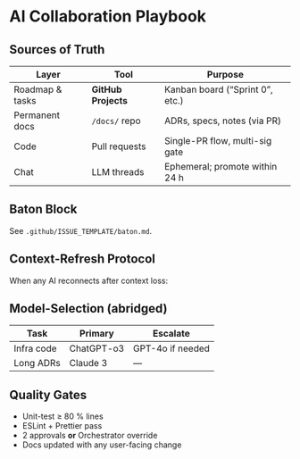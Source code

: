 # AI Collaboration Playbook

## Sources of Truth
| Layer | Tool | Purpose |
|---|---|---|
| Roadmap & tasks | **GitHub Projects** | Kanban board (“Sprint 0”, etc.) |
| Permanent docs  | `/docs/` repo       | ADRs, specs, notes (via PR) |
| Code            | Pull requests       | Single-PR flow, multi-sig gate |
| Chat            | LLM threads         | Ephemeral; promote within 24 h |

## Baton Block
See `.github/ISSUE_TEMPLATE/baton.md`.

## Context-Refresh Protocol
When any AI reconnects after context loss:  



## Model-Selection (abridged)
| Task | Primary | Escalate |
|------|---------|----------|
| Infra code | ChatGPT-o3 | GPT-4o if needed |
| Long ADRs  | Claude 3   | — |

## Quality Gates
* Unit-test ≥ 80 % lines  
* ESLint + Prettier pass  
* 2 approvals **or** Orchestrator override  
* Docs updated with any user-facing change
